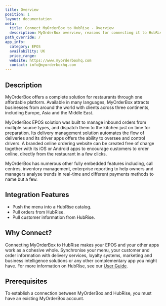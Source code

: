 ```yaml
---
title: Overview
position: 1
layout: documentation
meta:
  title: Connect MyOrderBox to HubRise - Overview
  description: MyOrderBox overview, reasons for connecting it to HubRise and summary of integrated features. Synchronise data between your EPOS and your apps.
path_override: /
app_info:
  category: EPOS
  availability: UK
  price_range:
  website: https://www.myorderboxhq.com
  contact: info@myorderboxhq.com
---
```


## Description

MyOrderBox offers a complete solution for restaurants through one affordable platform. Available in many languages, MyOrderBox attracts businesses from around the world with clients across three continents, including Europe, Asia and the Middle East.

MyOrderBox EPOS solution was built to manage inbound orders from multiple source types, and dispatch them to the kitchen just on time for preparation. Its delivery management solution automates the flow of deliveries and its driver apps offers the ability to oversee and control drivers. A branded online ordering website can be created free of charge together with its iOS or Android apps to encourage customers to order online, directly from the restaurant in a few clicks.

MyOrderBox has numerous other fully embedded features including, call centres, inventory management, enterprise reporting to help owners and managers analyse trends in real-time and different payments methods to name but a few.


## Integration Features

- Push the menu into a HubRise catalog.
- Pull orders from HubRise.
- Pull customer information from HubRise.

## Why Connect?

Connecting MyOrderBox to HubRise makes your EPOS and your other apps work as a cohesive whole. Synchronise your menu, your customer and order information with delivery services, loyalty systems, marketing and business intelligence solutions or any other complementary app you might have. For more information on HubRise, see our [User Guide](/docs).


## Prerequisites

To establish a connection between MyOrderBox and HubRise, you must have an existing MyOrderBox account.
